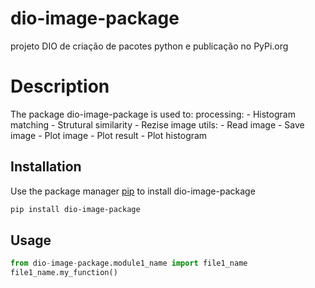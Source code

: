 # dio-image-package
projeto DIO de criação de pacotes python e publicação no PyPi.org

# Description
The package dio-image-package is used to:
	processing:
	- Histogram matching
	- Strutural similarity
	- Rezise image
	utils:
	- Read image
	- Save image
	- Plot image
    - Plot result
	- Plot histogram

## Installation

Use the package manager [pip](https://pip.pypa.io/en/stable/) to install dio-image-package

```bash
pip install dio-image-package
```

## Usage

```python
from dio-image-package.module1_name import file1_name
file1_name.my_function()
```
